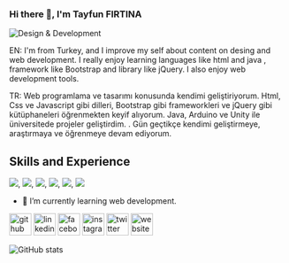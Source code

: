 ### Hi there 👋, I'm Tayfun FIRTINA
![Design & Development](https://media0.giphy.com/media/fuJPZBIIqzbt1kAYVc/giphy.gif?cid=ecf05e47jysa1pujici0nrw1y2r52bozcz2daxuxevwgd0n9&rid=giphy.gif&ct=g)

EN: 
I'm from Turkey, and I improve my self about content on desing and web development. I really enjoy learning languages like html and java , framework like Bootstrap and library like jQuery. 
I also enjoy web development tools.

TR:
Web programlama ve tasarımı konusunda kendimi geliştiriyorum. Html, Css ve Javascript gibi dilleri, Bootstrap gibi frameworkleri ve jQuery gibi kütüphaneleri öğrenmekten keyif alıyorum. Java, Arduino ve Unity  ile üniversitede projeler geliştirdim. . Gün geçtikçe kendimi geliştirmeye, araştırmaya ve öğrenmeye devam ediyorum.


## Skills and Experience

<img src="https://img.icons8.com/color/48/000000/html-5--v1.png"/>,
<img src="https://img.icons8.com/color/48/000000/css3.png"/>,
<img src="https://img.icons8.com/color/48/000000/javascript--v1.png"/>,
<img src="https://img.icons8.com/color/48/000000/bootstrap.png"/>,
<img src="https://img.icons8.com/ios/50/000000/jquery.png"/>,
<img src="https://img.icons8.com/color/48/000000/java-coffee-cup-logo--v1.png"/>

- 🌱 I’m currently learning web development. 


[<img src='https://cdn.jsdelivr.net/npm/simple-icons@3.0.1/icons/github.svg' alt='github' height='40'>](https://github.com/TayfunF)  [<img src='https://cdn.jsdelivr.net/npm/simple-icons@3.0.1/icons/linkedin.svg' alt='linkedin' height='40'>](https://www.linkedin.com/in/tayfun-firtina/)  [<img src='https://cdn.jsdelivr.net/npm/simple-icons@3.0.1/icons/facebook.svg' alt='facebook' height='40'>](https://www.facebook.com/tamamlayici)  [<img src='https://cdn.jsdelivr.net/npm/simple-icons@3.0.1/icons/instagram.svg' alt='instagram' height='40'>](https://www.instagram.com/tayfunfirtina_/)  [<img src='https://cdn.jsdelivr.net/npm/simple-icons@3.0.1/icons/twitter.svg' alt='twitter' height='40'>](https://twitter.com/tayfunfirtina_)  [<img src='https://cdn.jsdelivr.net/npm/simple-icons@3.0.1/icons/icloud.svg' alt='website' height='40'>](https://tayfunf.github.io)  

![GitHub stats](https://github-readme-stats.vercel.app/api?username=TayfunF&show_icons=true)  

